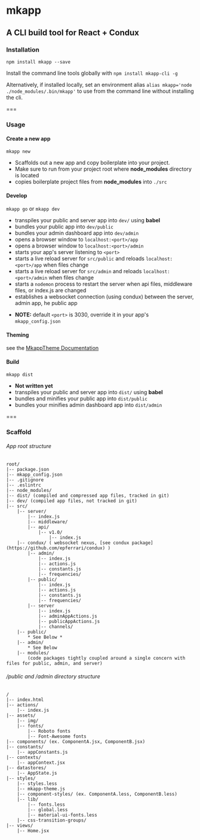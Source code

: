 # mkapp

## A CLI build tool for React + Condux

### Installation

`npm install mkapp --save`

Install the command line tools globally with `npm install mkapp-cli -g`

Alternatively, if installed locally, set an environment alias `alias mkapp='node ./node_modules/.bin/mkapp'` to use from the command line without installing the cli.


===

### Usage

#### Create a new app

`mkapp new`

- Scaffolds out a new app and copy boilerplate into your project.
- Make sure to run from your project root where __node_modules__ directory is located
- copies boilerplate project files from __node_modules__ into `./src`



#### Develop

`mkapp go` or `mkapp dev`

- transpiles your public and server app into `dev/` using **babel**
- bundles your public app into `dev/public`
- bundles your admin dashboard app into `dev/admin`
- opens a browser window to `localhost:<port>/app`
- opens a browser window to `localhost:<port>/admin`
- starts your app's server listening to `<port>`
- starts a live reload server for `src/public` and reloads `localhost:<port>/app` when files change
- starts a live reload server for `src/admin` and reloads `localhost:<port>/admin` when files change
- starts a `nodemon` process to restart the server when api files, middleware files, or index.js are changed
- establishes a websocket connection (using condux) between the server, admin app, he public app

* **NOTE:** default `<port>` is 3030, override it in your app's `mkapp_config.json`

#### Theming

see the [MkappTheme Documentation](https://github.com/epferrari/mkapp/blob/master/docs/mkapp-theme.md)

#### Build

`mkapp dist`

- **Not written yet**
- transpiles your public and server app into `dist/` using **babel**
- bundles and minifies your public app into `dist/public`
- bundles your minifies admin dashboard app into `dist/admin`


===

### Scaffold

###### App root structure

	root/
	|-- package.json
	|-- mkapp_config.json
	|-- .gitignore
	|-- .eslintrc
	|-- node_modules/
	|-- dist/ (compiled and compressed app files, tracked in git)
	|-- dev/ (compiled app files, not tracked in git)
	|-- src/
		|-- server/
			|-- index.js
			|-- middleware/
			|-- api/
				|-- v1.0/
					|-- index.js
		|-- condux/ ( websocket nexus, [see condux package](https://github.com/epferrari/condux) )
			|-- admin/
				|-- index.js
				|-- actions.js
				|-- constants.js
				|-- frequencies/
			|-- public/
				|-- index.js
				|-- actions.js
				|-- constants.js
				|-- frequencies/
			|-- server
				|-- index.js
				|-- adminAppActions.js
				|-- publicAppActions.js
				|-- channels/
		|-- public/
			* See Below *
		|-- admin/
			* See Below
		|-- modules/
			(code packages tightly coupled around a single concern with files for public, admin, and server)


###### /public and /admin directory structure

	/
	|-- index.html
	|-- actions/
		|-- index.js
	|-- assets/
		|-- img/
		|-- fonts/
			|-- Roboto fonts
			|-- Font-Awesome fonts
	|-- components/ (ex. ComponentA.jsx, ComponentB.jsx)
	|-- constants/
		|-- appConstants.js
	|-- contexts/
		|-- appContext.jsx
	|-- datastores/
		|-- AppState.js
	|-- styles/
		|-- styles.less
		|-- mkapp-theme.js
		|-- component-styles/ (ex. ComponentA.less, ComponentB.less)
		|-- lib/
			|-- fonts.less
			|-- global.less
			|-- material-ui-fonts.less
		|-- css-transition-groups/
	|-- views/
		|-- Home.jsx		
